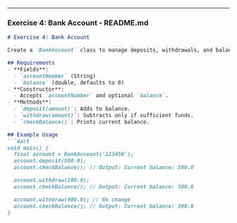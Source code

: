 
---

### Exercise 4: Bank Account - README.md

```markdown
# Exercise 4: Bank Account

Create a `BankAccount` class to manage deposits, withdrawals, and balance checks.

## Requirements
- **Fields**:
  - `accountNumber` (String)
  - `balance` (double, defaults to 0)
- **Constructor**:
  - Accepts `accountNumber` and optional `balance`.
- **Methods**:
  - `deposit(amount)`: Adds to balance.
  - `withdraw(amount)`: Subtracts only if sufficient funds.
  - `checkBalance()`: Prints current balance.

## Example Usage
```dart
void main() {
  final account = BankAccount('123456');
  account.deposit(500.0);
  account.checkBalance(); // Output: Current balance: 500.0

  account.withdraw(200.0);
  account.checkBalance(); // Output: Current balance: 300.0

  account.withdraw(400.0); // No change
  account.checkBalance(); // Output: Current balance: 300.0
}